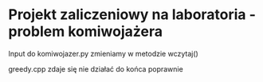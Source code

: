 # Projekt zaliczeniowy na laboratoria - problem komiwojażera

Input do komiwojazer.py zmieniamy w metodzie wczytaj()

greedy.cpp zdaje się nie działać do końca poprawnie